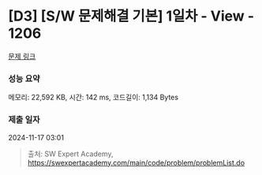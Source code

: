 # [D3] [S/W 문제해결 기본] 1일차 - View - 1206 

[문제 링크](https://swexpertacademy.com/main/code/problem/problemDetail.do?contestProbId=AV134DPqAA8CFAYh) 

### 성능 요약

메모리: 22,592 KB, 시간: 142 ms, 코드길이: 1,134 Bytes

### 제출 일자

2024-11-17 03:01



> 출처: SW Expert Academy, https://swexpertacademy.com/main/code/problem/problemList.do